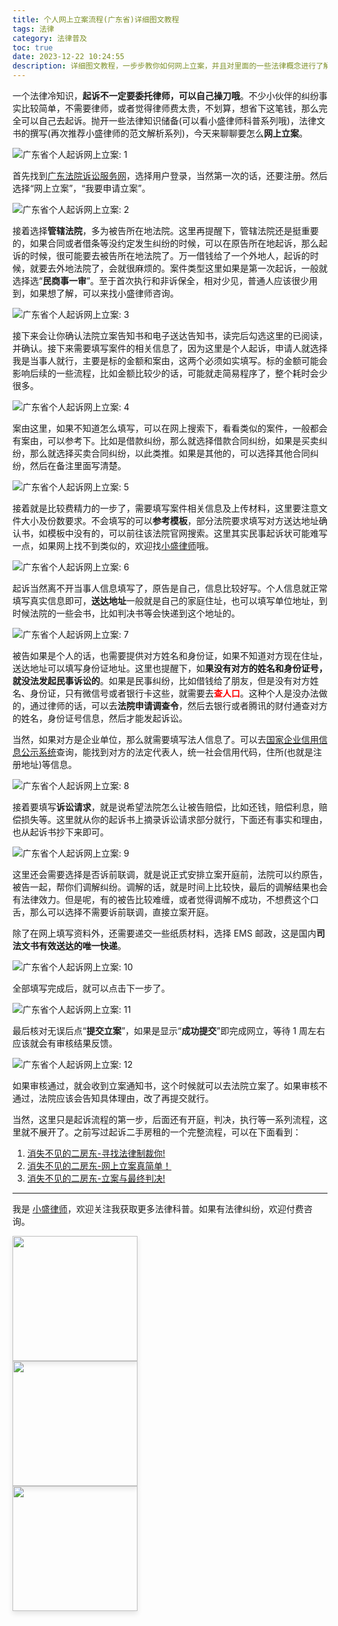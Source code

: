 ```yaml
---
title: 个人网上立案流程(广东省)详细图文教程
tags: 法律
category: 法律普及
toc: true
date: 2023-12-22 10:24:55
description: 详细图文教程，一步步教你如何网上立案，并且对里面的一些法律概念进行了解释，帮助普通个人也能快速跟着学会立案。强调了一些注意事项，比如起诉书的撰写，被告身份信息的获取等。
---
```


一个法律冷知识，**起诉不一定要委托律师，可以自己操刀哦**。不少小伙伴的纠纷事实比较简单，不需要律师，或者觉得律师费太贵，不划算，想省下这笔钱，那么完全可以自己去起诉。抛开一些法律知识储备(可以看小盛律师科普系列哦)，法律文书的撰写(再次推荐小盛律师的范文解析系列)，今天来聊聊要怎么**网上立案**。

![广东省个人起诉网上立案: 1](https://slefboot-1251736664.file.myqcloud.com/20231221_lawsuit_step_1.png)

<!-- more -->

首先找到[广东法院诉讼服务网](https://ssfw.gdcourts.gov.cn/web/home)，选择用户登录，当然第一次的话，还要注册。然后选择“网上立案”，“我要申请立案”。

![广东省个人起诉网上立案: 2](https://slefboot-1251736664.file.myqcloud.com/20231221_lawsuit_step_2.png)

接着选择**管辖法院**，多为被告所在地法院。这里再提醒下，管辖法院还是挺重要的，如果合同或者借条等没约定发生纠纷的时候，可以在原告所在地起诉，那么起诉的时候，很可能要去被告所在地法院了。万一借钱给了一个外地人，起诉的时候，就要去外地法院了，会就很麻烦的。案件类型这里如果是第一次起诉，一般就选择选“**民商事一审**”。至于首次执行和非诉保全，相对少见，普通人应该很少用到，如果想了解，可以来找小盛律师咨询。

![广东省个人起诉网上立案: 3](https://slefboot-1251736664.file.myqcloud.com/20231221_lawsuit_step_3.png)

接下来会让你确认法院立案告知书和电子送达告知书，读完后勾选这里的已阅读，并确认。接下来需要填写案件的相关信息了，因为这里是个人起诉，申请人就选择我是当事人就行，主要是标的金额和案由，这两个必须如实填写。标的金额可能会影响后续的一些流程，比如金额比较少的话，可能就走简易程序了，整个耗时会少很多。

![广东省个人起诉网上立案: 4](https://slefboot-1251736664.file.myqcloud.com/20231221_lawsuit_step_4.png)

案由这里，如果不知道怎么填写，可以在网上搜索下，看看类似的案件，一般都会有案由，可以参考下。比如是借款纠纷，那么就选择借款合同纠纷，如果是买卖纠纷，那么就选择买卖合同纠纷，以此类推。如果是其他的，可以选择其他合同纠纷，然后在备注里面写清楚。

![广东省个人起诉网上立案: 5](https://slefboot-1251736664.file.myqcloud.com/20231221_lawsuit_step_5.png)

接着就是比较费精力的一步了，需要填写案件相关信息及上传材料，这里要注意文件大小及份数要求。不会填写的可以**参考模板**，部分法院要求填写对方送达地址确认书，如模板中没有的，可以前往该法院官网搜索。这里其实民事起诉状可能难写一点，如果网上找不到类似的，欢迎找[小盛律师](https://selfboot.cn/links)哦。

![广东省个人起诉网上立案: 6](https://slefboot-1251736664.file.myqcloud.com/20231221_lawsuit_step_6.png)

起诉当然离不开当事人信息填写了，原告是自己，信息比较好写。个人信息就正常填写真实信息即可，**送达地址**一般就是自己的家庭住址，也可以填写单位地址，到时候法院的一些会书，比如判决书等会快递到这个地址的。

![广东省个人起诉网上立案: 7](https://slefboot-1251736664.file.myqcloud.com/20231221_lawsuit_step_7.png)

被告如果是个人的话，也需要提供对方姓名和身份证，如果不知道对方现在住址，送达地址可以填写身份证地址。这里也提醒下，如**果没有对方的姓名和身份证号，就没法发起民事诉讼的**。如果是民事纠纷，比如借钱给了朋友，但是没有对方姓名、身份证，只有微信号或者银行卡这些，就需要去<span style='color:red'>**查人口**</span>。这种个人是没办法做的，通过律师的话，可以去**法院申请调查令**，然后去银行或者腾讯的财付通查对方的姓名，身份证号信息，然后才能发起诉讼。

当然，如果对方是企业单位，那么就需要填写法人信息了。可以去[国家企业信用信息公示系统](https://gsxt.amr.gd.gov.cn/#/index)查询，能找到对方的法定代表人，统一社会信用代码，住所(也就是注册地址)等信息。

![广东省个人起诉网上立案: 8](https://slefboot-1251736664.file.myqcloud.com/20231221_lawsuit_step_8.png)

接着要填写**诉讼请求**，就是说希望法院怎么让被告赔偿，比如还钱，赔偿利息，赔偿损失等。这里就从你的起诉书上摘录诉讼请求部分就行，下面还有事实和理由，也从起诉书抄下来即可。

![广东省个人起诉网上立案: 9](https://slefboot-1251736664.file.myqcloud.com/20231221_lawsuit_step_9.png)

这里还会需要选择是否诉前联调，就是说正式安排立案开庭前，法院可以约原告，被告一起，帮你们调解纠纷。调解的话，就是时间上比较快，最后的调解结果也会有法律效力。但是呢，有的被告比较难缠，或者觉得调解不成功，不想费这个口舌，那么可以选择不需要诉前联调，直接立案开庭。

除了在网上填写资料外，还需要递交一些纸质材料，选择 EMS 邮政，这是国内**司法文书有效送达的唯一快递**。

![广东省个人起诉网上立案: 10](https://slefboot-1251736664.file.myqcloud.com/20231221_lawsuit_step_10.png)

全部填写完成后，就可以点击下一步了。

![广东省个人起诉网上立案: 11](https://slefboot-1251736664.file.myqcloud.com/20231221_lawsuit_step_11.png)

最后核对无误后点“**提交立案**”，如果是显示“**成功提交**”即完成网立，等待 1 周左右应该就会有审核结果反馈。

![广东省个人起诉网上立案: 12](https://slefboot-1251736664.file.myqcloud.com/20231221_lawsuit_step_12.png)

如果审核通过，就会收到立案通知书，这个时候就可以去法院立案了。如果审核不通过，法院应该会告知具体理由，改了再提交就行。

当然，这里只是起诉流程的第一步，后面还有开庭，判决，执行等一系列流程，这里就不展开了。之前写过起诉二手房租的一个完整流程，可以在下面看到：

1. [消失不见的二房东-寻找法律制裁你!](https://selfboot.cn/2019/10/01/self_rent_pre/)
2. [消失不见的二房东-网上立案真简单！](https://selfboot.cn/2019/11/01/self_rent_do/)
3. [消失不见的二房东-立案与最终判决!](https://selfboot.cn/2019/11/02/self-rent-done/)

---
我是 [小盛律师](https://selfboot.cn/links)，欢迎关注我获取更多法律科普。如果有法律纠纷，欢迎付费咨询。

<div class="pure-g">
  <div class="pure-u-1 pure-u-md-1-3" style="width: auto;">
    <img src="https://slefboot-1251736664.file.myqcloud.com/20230914_wx_qrcode_2.png" style="height: 200px; margin-right: 10px; box-shadow: 0 4px 8px rgba(0, 0, 0, 0.1);">
  </div>
  <div class="pure-u-1 pure-u-md-1-3" style="width: auto;">
    <img src="https://slefboot-1251736664.file.myqcloud.com/20230914_xhs_qrcode_2.png" style="height: 200px; margin-right: 10px; box-shadow: 0 4px 8px rgba(0, 0, 0, 0.1);">
  </div>
  <div class="pure-u-1 pure-u-md-1-3" style="width: auto;">
    <img src="https://slefboot-1251736664.file.myqcloud.com/20230914_dy_qrcode.png" style="height: 200px; margin-right: 10px; box-shadow: 0 4px 8px rgba(0, 0, 0, 0.1);">
  </div>
</div>